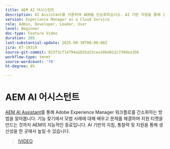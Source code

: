 ```yaml
---
title: AEM AI 어시스턴트
description: AI Assistant를 사용하여 AEM을 단순화하십시오. AI 기반 지원을 통해 생산성을 높이는 동시에 기능, 모범 사례 및 문제를 해결할 수 있습니다.
version: Experience Manager as a Cloud Service
role: Admin, Developer, Leader, User
level: Beginner
doc-type: Feature Video
duration: 205
last-substantial-update: 2025-09-30T00:00:00Z
jira: KT-19319
source-git-commit: 823f3cf14794a1b55a53cea10bd012c739dea1b6
workflow-type: tm+mt
source-wordcount: '70'
ht-degree: 8%

---
```



# AEM AI 어시스턴트

[AEM AI Assistant](https://experienceleague.adobe.com/ko/docs/experience-manager-cloud-service/content/ai-in-aem/ai-assistant/ai-assistant-in-aem#)를 통해 Adobe Experience Manager 워크플로를 간소화하는 방법을 알아봅니다. 기능 찾기에서 모범 사례에 대해 배우고 문제를 해결하며 지원 티켓을 만드는 것까지 AEM의 지능적인 동료입니다. AI 기반의 지침, 통찰력 및 지원을 통해 생산성을 한 곳에서 높일 수 있습니다.

>[!VIDEO](https://video.tv.adobe.com/v/3475357/?learn=on&enablevpops)
